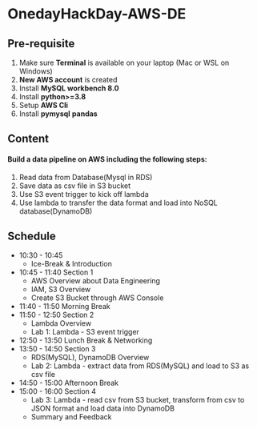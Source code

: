# OnedayHackDay-AWS-DE

## Pre-requisite
1. Make sure **Terminal** is available on your laptop (Mac or WSL on Windows)
2. **New AWS account** is created
3. Install **MySQL workbench 8.0**
4. Install **python>=3.8**
5. Setup **AWS Cli**
6. Install **pymysql** **pandas**

## Content
#### Build a data pipeline on AWS including the following steps:
1. Read data from Database(Mysql in RDS)
2. Save data as csv file in S3 bucket
3. Use S3 event trigger to kick off lambda
4. Use lambda to transfer the data format and load into NoSQL database(DynamoDB) 

## Schedule
- 10:30 - 10:45
    - Ice-Break & Introduction
- 10:45 - 11:40 Section 1
    - AWS Overview about Data Engineering
    - IAM, S3 Overview
    - Create S3 Bucket through AWS Console
- 11:40 - 11:50 Morning Break 
- 11:50 - 12:50 Section 2
    - Lambda Overview
    - Lab 1: Lambda - S3 event trigger
- 12:50 - 13:50 Lunch Break & Networking
- 13:50 - 14:50 Section 3
    - RDS(MySQL), DynamoDB Overview
    - Lab 2: Lambda - extract data from RDS(MySQL) and load to S3 as csv file
- 14:50 - 15:00 Afternoon Break
- 15:00 - 16:00 Section 4
    - Lab 3: Lambda - read csv from S3 bucket, transform from csv to JSON format and load data into DynamoDB
    - Summary and Feedback